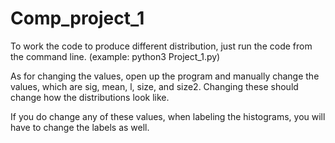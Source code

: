 # Comp_project_1


To work the code to produce different distribution, just run the code from the command line. (example:  python3 Project_1.py)

As for changing the values, open up the program and manually change the values, which are sig, mean, l, size, and size2. Changing these should change how the distributions look like.

If you do change any of these values, when labeling the histograms, you will have to change the labels as well.
